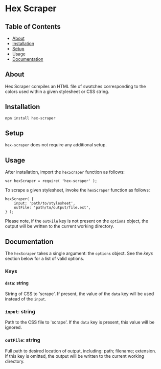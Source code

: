 # Hex Scraper

## Table of Contents
- [About](#about)
- [Installation](#installation)
- [Setup](#setup)
- [Usage](#usage)
- [Documentation](#documentation)

## About
Hex Scraper compiles an HTML file of swatches corresponding to the colors used within a given stylesheet or CSS string.

## Installation
```
npm install hex-scraper
```

## Setup
`hex-scraper` does not require any additional setup.

## Usage
After installation, import the `hexScraper` function as follows:

```
var hexScraper = require( 'hex-scraper' );
```

To scrape a given stylesheet, invoke the `hexScraper` function as follows:

```
hexScraper( {
    input: 'path/to/stylesheet',
    outFile: 'path/to/output/file.ext',
} );
```

Please note, if the `outFile` key is not present on the `options` object, the output will be written to the current working directory.

## Documentation
The `hexScraper` takes a single argument: the `options` object. See the *keys* section below for a list of valid options.

### Keys
#### `data`: string
String of CSS to 'scrape'. If present, the value of the `data` key will be used instead of the `input`.

### `input`: string
Path to the CSS file to 'scrape'. If the `data` key is present, this value will be ignored.

### `outFile`: string
Full path to desired location of output, including: path; filename; extension. If this key is omitted, the output will be written to the current working directory.
